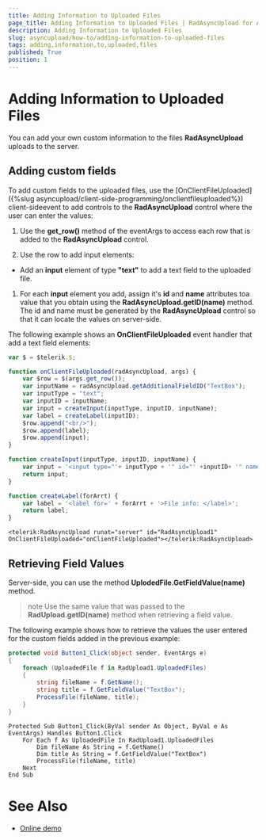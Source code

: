 ```yaml
---
title: Adding Information to Uploaded Files
page_title: Adding Information to Uploaded Files | RadAsyncUpload for ASP.NET AJAX Documentation
description: Adding Information to Uploaded Files
slug: asyncupload/how-to/adding-information-to-uploaded-files
tags: adding,information,to,uploaded,files
published: True
position: 1
---
```


# Adding Information to Uploaded Files

You can add your own custom information to the files **RadAsyncUpload** uploads to the server.

## Adding custom fields

To add custom fields to the uploaded files, use the [OnClientFileUploaded]({%slug asyncupload/client-side-programming/onclientfileuploaded%}) client-sideevent to add controls to the **RadAsyncUpload** control where the user can enter the values:

1. Use the **get_row()** method of the eventArgs to access each row that is added to the **RadAsyncUpload** control.

1. Use the row to add input elements:

* Add an **input** element of type **"text"** to add a text field to the uploaded file.

1. For each **input** element you add, assign it's **id** and **name** attributes toa value that you obtain using the **RadAsyncUpload.getID(name)** method. The id and name must be generated by the **RadAsyncUpload** control so that it can locate the values on server-side.

The following example shows an **OnClientFileUploaded** event handler that add a text field elements:

````JavaScript
var $ = $telerik.$;

function onClientFileUploaded(radAsyncUpload, args) {
    var $row = $(args.get_row());
    var inputName = radAsyncUpload.getAdditionalFieldID("TextBox");
    var inputType = "text";
    var inputID = inputName;
    var input = createInput(inputType, inputID, inputName);
    var label = createLabel(inputID);
    $row.append("<br/>");
    $row.append(label);
    $row.append(input);
}

function createInput(inputType, inputID, inputName) {
    var input = '<input type="'+ inputType + '" id="' +inputID+ '" name="' + inputName + '" />';
    return input;
}

function createLabel(forArrt) {
    var label = '<label for=' + forArrt + '>File info: </label>';
    return label;
}	
````

````ASPNET
<telerik:RadAsyncUpload runat="server" id="RadAsyncUpload1" OnClientFileUploaded="onClientFileUploaded"></telerik:RadAsyncUpload>
````

## Retrieving Field Values

Server-side, you can use the method **UplodedFile.GetFieldValue(name)** method.

>note Use the same value that was passed to the **RadUpload.getID(name)** method when retrieving a field value.
>

The following example shows how to retrieve the values the user entered for the custom fields added in the previous example:

````C#
protected void Button1_Click(object sender, EventArgs e) 
{  
    foreach (UploadedFile f in RadUpload1.UploadedFiles)  
    { 
        string fileName = f.GetName();
        string title = f.GetFieldValue("TextBox");    
        ProcessFile(fileName, title);  
    }
}				
````
````VB.NET
Protected Sub Button1_Click(ByVal sender As Object, ByVal e As EventArgs) Handles Button1.Click
    For Each f As UploadedFile In RadUpload1.UploadedFiles
        Dim fileName As String = f.GetName()
        Dim title As String = f.GetFieldValue("TextBox")
        ProcessFile(fileName, title)
    Next
End Sub	
````

# See Also

 * [Online demo](http://demos.telerik.com/aspnet-ajax/upload/examples/async/additionalfields/defaultcs.aspx?product=asyncupload)
